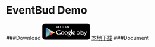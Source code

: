 EventBud Demo
====================
###Download
<a href="https://play.google.com/store/apps/details?id=cn.trinea.android.demo.eventbus" target="_blank" title="从Google Play下载"><img src="../common/picture/google_play_logo_small.png" title="从Google Play下载"/></a>
    <a href="apk/eventbus-demo.apk" target="_blank" title="点击下载到本地">本地下载</a>
###Document
